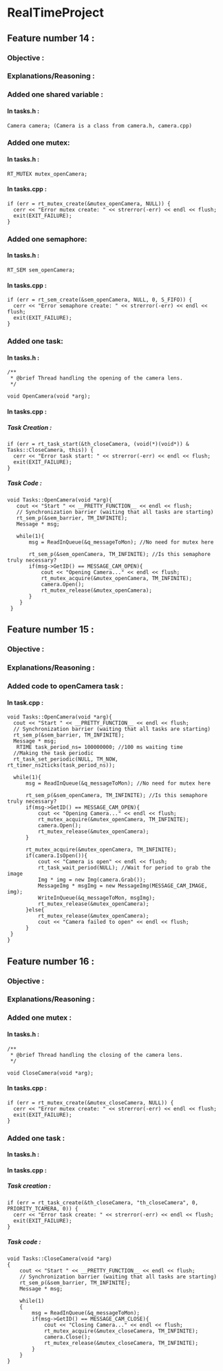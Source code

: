 # RealTimeProject

## Feature number 14 :

  ### Objective :
  
  ### Explanations/Reasoning :
  
  ### Added one shared variable :
  
  #### In tasks.h :
    
  ```
  Camera camera; (Camera is a class from camera.h, camera.cpp)
  ```
      
  ### Added one mutex:
  
  #### In tasks.h :
  
  ```
  RT_MUTEX mutex_openCamera;
  ```
  
  #### In tasks.cpp :
  
  ```  
  if (err = rt_mutex_create(&mutex_openCamera, NULL)) {
    cerr << "Error mutex create: " << strerror(-err) << endl << flush;
    exit(EXIT_FAILURE);
  }
  ```
  
  ### Added one semaphore:
  
  #### In tasks.h :
  
  ```
  RT_SEM sem_openCamera;
  ```

  #### In tasks.cpp :
  
  ```
  if (err = rt_sem_create(&sem_openCamera, NULL, 0, S_FIFO)) {
    cerr << "Error semaphore create: " << strerror(-err) << endl << flush;
    exit(EXIT_FAILURE);
  }
  ```
  
  ### Added one task:
    
  #### In tasks.h :
  
  ```
  /**
   * @brief Thread handling the opening of the camera lens.
   */

  void OpenCamera(void *arg);
  ```
  
  #### In tasks.cpp :

  ##### Task Creation :
  
  ```
  if (err = rt_task_start(&th_closeCamera, (void(*)(void*)) & Tasks::CloseCamera, this)) {
    cerr << "Error task start: " << strerror(-err) << endl << flush;
    exit(EXIT_FAILURE);
  }
  ```

  ##### Task Code :
 
 ```
 void Tasks::OpenCamera(void *arg){
    cout << "Start " << __PRETTY_FUNCTION__ << endl << flush;
    // Synchronization barrier (waiting that all tasks are starting)
    rt_sem_p(&sem_barrier, TM_INFINITE);
    Message * msg;

    while(1){
        msg = ReadInQueue(&q_messageToMon); //No need for mutex here

        rt_sem_p(&sem_openCamera, TM_INFINITE); //Is this semaphore truly necessary?
        if(msg->GetID() == MESSAGE_CAM_OPEN){
            cout << "Opening Camera..." << endl << flush;
            rt_mutex_acquire(&mutex_openCamera, TM_INFINITE);
            camera.Open();
            rt_mutex_release(&mutex_openCamera);   
        } 
     }
  }
  ```

## Feature number 15 :

  ### Objective :
  
  ### Explanations/Reasoning :

  ### Added code to openCamera task :
  
  #### In task.cpp :
  
  ```
  void Tasks::OpenCamera(void *arg){
    cout << "Start " << __PRETTY_FUNCTION__ << endl << flush;
    // Synchronization barrier (waiting that all tasks are starting)
    rt_sem_p(&sem_barrier, TM_INFINITE);
    Message * msg;
     RTIME task_period_ns= 100000000; //100 ms waiting time
    //Making the task periodic
    rt_task_set_periodic(NULL, TM_NOW, rt_timer_ns2ticks(task_period_ns));

    while(1){
        msg = ReadInQueue(&q_messageToMon); //No need for mutex here

        rt_sem_p(&sem_openCamera, TM_INFINITE); //Is this semaphore truly necessary?
        if(msg->GetID() == MESSAGE_CAM_OPEN){
            cout << "Opening Camera..." << endl << flush;
            rt_mutex_acquire(&mutex_openCamera, TM_INFINITE);
            camera.Open();
            rt_mutex_release(&mutex_openCamera);   
        }

        rt_mutex_acquire(&mutex_openCamera, TM_INFINITE);
        if(camera.IsOpen()){
            cout << "Camera is open" << endl << flush;
            rt_task_wait_period(NULL); //Wait for period to grab the image
            Img * img = new Img(camera.Grab());
            MessageImg * msgImg = new MessageImg(MESSAGE_CAM_IMAGE, img);
            WriteInQueue(&q_messageToMon, msgImg); 
            rt_mutex_release(&mutex_openCamera);
        }else{
            rt_mutex_release(&mutex_openCamera);
            cout << "Camera failed to open" << endl << flush;
        } 
   }
 }
 ```
    

## Feature number 16 :

  ### Objective :
  
  ### Explanations/Reasoning :
  
  ### Added one mutex :
  
  #### In tasks.h :
  
  ```
  /**
   * @brief Thread handling the closing of the camera lens.
   */

  void CloseCamera(void *arg);
  ```
 
  #### In tasks.cpp :
  
  ```
  if (err = rt_mutex_create(&mutex_closeCamera, NULL)) {
    cerr << "Error mutex create: " << strerror(-err) << endl << flush;
    exit(EXIT_FAILURE);
  }
  ```
    
  ### Added one task :
  
  #### In tasks.h :

  #### In tasks.cpp :

  ##### Task creation :
  
  ```
  if (err = rt_task_create(&th_closeCamera, "th_closeCamera", 0, PRIORITY_TCAMERA, 0)) {
    cerr << "Error task create: " << strerror(-err) << endl << flush;
    exit(EXIT_FAILURE);
  }
  ```

  ##### Task code :
  
  ```
  void Tasks::CloseCamera(void *arg)
  {
      cout << "Start " << __PRETTY_FUNCTION__ << endl << flush;
      // Synchronization barrier (waiting that all tasks are starting)
      rt_sem_p(&sem_barrier, TM_INFINITE);
      Message * msg;

      while(1)
      {
          msg = ReadInQueue(&q_messageToMon);
          if(msg->GetID() == MESSAGE_CAM_CLOSE){
              cout << "Closing Camera..." << endl << flush;
              rt_mutex_acquire(&mutex_closeCamera, TM_INFINITE);
              camera.Close();
              rt_mutex_release(&mutex_closeCamera, TM_INFINITE);
          }
      }
  }
  ```
  
